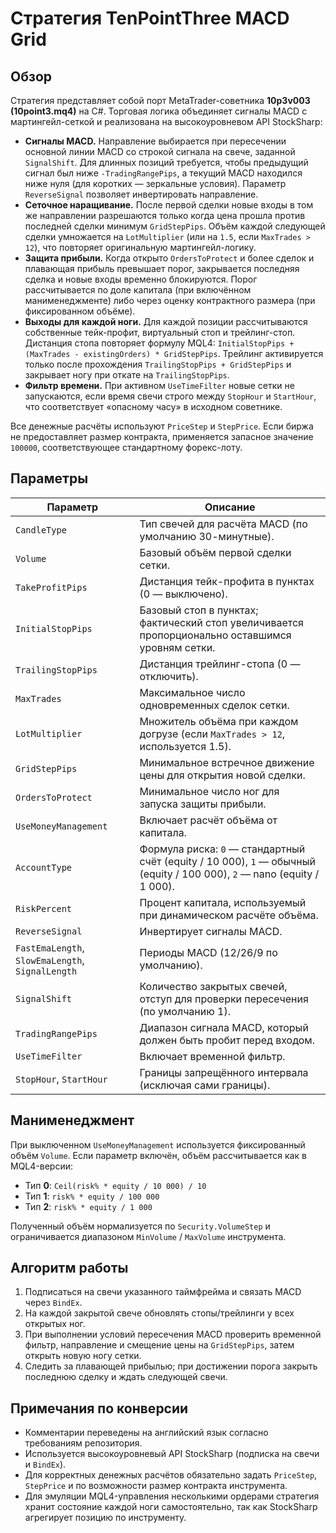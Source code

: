 # Стратегия TenPointThree MACD Grid

## Обзор

Стратегия представляет собой порт MetaTrader-советника **10p3v003 (10point3.mq4)** на C#. Торговая логика объединяет сигналы MACD с мартингейл-сеткой и реализована на высокоуровневом API StockSharp:

- **Сигналы MACD.** Направление выбирается при пересечении основной линии MACD со строкой сигнала на свечe, заданной `SignalShift`. Для длинных позиций требуется, чтобы предыдущий сигнал был ниже `-TradingRangePips`, а текущий MACD находился ниже нуля (для коротких — зеркальные условия). Параметр `ReverseSignal` позволяет инвертировать направление.
- **Сеточное наращивание.** После первой сделки новые входы в том же направлении разрешаются только когда цена прошла против последней сделки минимум `GridStepPips`. Объём каждой следующей сделки умножается на `LotMultiplier` (или на `1.5`, если `MaxTrades > 12`), что повторяет оригинальную мартингейл-логику.
- **Защита прибыли.** Когда открыто `OrdersToProtect` и более сделок и плавающая прибыль превышает порог, закрывается последняя сделка и новые входы временно блокируются. Порог рассчитывается по доле капитала (при включённом манименеджменте) либо через оценку контрактного размера (при фиксированном объёме).
- **Выходы для каждой ноги.** Для каждой позиции рассчитываются собственные тейк-профит, виртуальный стоп и трейлинг-стоп. Дистанция стопа повторяет формулу MQL4: `InitialStopPips + (MaxTrades - existingOrders) * GridStepPips`. Трейлинг активируется только после прохождения `TrailingStopPips + GridStepPips` и закрывает ногу при откате на `TrailingStopPips`.
- **Фильтр времени.** При активном `UseTimeFilter` новые сетки не запускаются, если время свечи строго между `StopHour` и `StartHour`, что соответствует «опасному часу» в исходном советнике.

Все денежные расчёты используют `PriceStep` и `StepPrice`. Если биржа не предоставляет размер контракта, применяется запасное значение `100000`, соответствующее стандартному форекс-лоту.

## Параметры

| Параметр | Описание |
| -------- | -------- |
| `CandleType` | Тип свечей для расчёта MACD (по умолчанию 30-минутные). |
| `Volume` | Базовый объём первой сделки сетки. |
| `TakeProfitPips` | Дистанция тейк-профита в пунктах (0 — выключено). |
| `InitialStopPips` | Базовый стоп в пунктах; фактический стоп увеличивается пропорционально оставшимся уровням сетки. |
| `TrailingStopPips` | Дистанция трейлинг-стопа (0 — отключить). |
| `MaxTrades` | Максимальное число одновременных сделок сетки. |
| `LotMultiplier` | Множитель объёма при каждом догрузе (если `MaxTrades > 12`, используется 1.5). |
| `GridStepPips` | Минимальное встречное движение цены для открытия новой сделки. |
| `OrdersToProtect` | Минимальное число ног для запуска защиты прибыли. |
| `UseMoneyManagement` | Включает расчёт объёма от капитала. |
| `AccountType` | Формула риска: `0` — стандартный счёт (equity / 10 000), `1` — обычный (equity / 100 000), `2` — nano (equity / 1 000). |
| `RiskPercent` | Процент капитала, используемый при динамическом расчёте объёма. |
| `ReverseSignal` | Инвертирует сигналы MACD. |
| `FastEmaLength`, `SlowEmaLength`, `SignalLength` | Периоды MACD (12/26/9 по умолчанию). |
| `SignalShift` | Количество закрытых свечей, отступ для проверки пересечения (по умолчанию 1). |
| `TradingRangePips` | Диапазон сигнала MACD, который должен быть пробит перед входом. |
| `UseTimeFilter` | Включает временной фильтр. |
| `StopHour`, `StartHour` | Границы запрещённого интервала (исключая сами границы). |

## Манименеджмент

При выключенном `UseMoneyManagement` используется фиксированный объём `Volume`. Если параметр включён, объём рассчитывается как в MQL4-версии:

- Тип **0**: `Ceil(risk% * equity / 10 000) / 10`
- Тип **1**: `risk% * equity / 100 000`
- Тип **2**: `risk% * equity / 1 000`

Полученный объём нормализуется по `Security.VolumeStep` и ограничивается диапазоном `MinVolume` / `MaxVolume` инструмента.

## Алгоритм работы

1. Подписаться на свечи указанного таймфрейма и связать MACD через `BindEx`.
2. На каждой закрытой свече обновлять стопы/трейлинги у всех открытых ног.
3. При выполнении условий пересечения MACD проверить временной фильтр, направление и смещение цены на `GridStepPips`, затем открыть новую ногу сетки.
4. Следить за плавающей прибылью; при достижении порога закрыть последнюю сделку и ждать следующей свечи.

## Примечания по конверсии

- Комментарии переведены на английский язык согласно требованиям репозитория.
- Используется высокоуровневый API StockSharp (подписка на свечи и `BindEx`).
- Для корректных денежных расчётов обязательно задать `PriceStep`, `StepPrice` и по возможности размер контракта инструмента.
- Для эмуляции MQL4-управления несколькими ордерами стратегия хранит состояние каждой ноги самостоятельно, так как StockSharp агрегирует позицию по инструменту.
